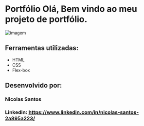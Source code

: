 # Portfólio Olá, Bem vindo ao meu projeto de portfólio.

![imagem](C:\Users\Nicolas\Desktop\Sobre_mim_HTML_CSS\imagens\portifolio_imagem.png)

## Ferramentas utilizadas:

* HTML
* CSS
* Flex-box

## Desenvolvido por:
### Nicolas Santos

### Linkedin: https://www.linkedin.com/in/nicolas-santos-2a895a223/
